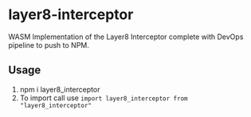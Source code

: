 # layer8-interceptor
WASM Implementation of the Layer8 Interceptor complete with DevOps pipeline to push to NPM.


## Usage
1) npm i layer8_interceptor
2) To import call use
    `import layer8_interceptor from "layer8_interceptor"`
